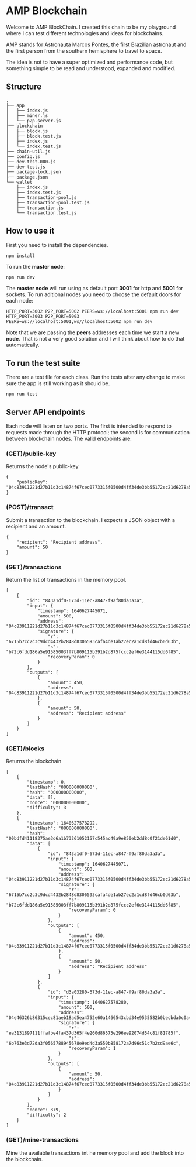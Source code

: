 # AMP Blockchain

Welcome to AMP BlockChain. I created this chain to be my playground where I can test different technologies and ideas for blockchains. 

AMP stands for Astronauta Marcos Pontes, the first Brazilian astronaut and the first person from the southern hemisphere to travel to space.

The idea is not to have a super optimized and performance code, but something simple to be read and understood, expanded and modified.

## Structure
```
.
├── app
│   ├── index.js
│   ├── miner.js
│   └── p2p-server.js
├── blockchain
│   ├── block.js
│   ├── block.test.js
│   ├── index.js
│   └── index.test.js
├── chain-util.js
├── config.js
├── dev-test-000.js
├── dev-test.js
├── package-lock.json
├── package.json
└── wallet
    ├── index.js
    ├── index.test.js
    ├── transaction-pool.js
    ├── transaction-pool.test.js
    ├── transaction.js
    └── transaction.test.js
```

## How to use it
First you need to install the dependencies.
```
npm install
```
To run the **master node**:
```
npm run dev
```
The **master node** will run using as default port **3001** for http and **5001** for sockets. To run aditional nodes you need to choose the default doors for each node:
```
HTTP_PORT=3002 P2P_PORT=5002 PEERS=ws://localhost:5001 npm run dev
HTTP_PORT=3003 P2P_PORT=5003 PEERS=ws://localhost:5001,ws//localhost:5002 npm run dev
```
Note that we are passing the **peers** addresses each time we start a new **node**. That is not a very good solution and I will think about how to do that automatically.

## To run the test suite
There are a test file for each class. Run the tests after any change to make sure the app is still working as it should be.
```
npm run test
```

## Server API endpoints
Each node will listen on two ports. The first is intended to respond to requests made through the HTTP protocol; the second is for communication between blockchain nodes. The valid endpoints are:

### (GET)/public-key
Returns the node's public-key
```
{
    "publicKey": "04c83911221d27b11d3c14874f67cec0773315f0500d4ff34de3bb55172ec21d6278a58828df036af6d9009d00976d67d38df5825542fee3aea077e87a27627057"
}
```

### (POST)/transact
Submit a transaction to the blockchain. I expects a JSON object with a recipient and an amount.
```
{
    "recipient": "Recipient address",
    "amount": 50
}
```

### (GET)/transactions
Return the list of transactions in the memory pool.
```
[
    {
        "id": "843a1df0-673d-11ec-a847-f9af80da3a3a",
        "input": {
            "timestamp": 1640627445071,
            "amount": 500,
            "address": "04c83911221d27b11d3c14874f67cec0773315f0500d4ff34de3bb55172ec21d6278a58828df036af6d9009d00976d67d38df5825542fee3aea077e87a27627057",
            "signature": {
                "r": "6715b7cc2c3c9dcd4432b2848d8306593cafa4de1ab27ec2a1cd8fd46cb0d63b",
                "s": "b72c6fdd186a5e91585003ff7b809115b391b2d875fccc2ef6e3144115dd6f85",
                "recoveryParam": 0
            }
        },
        "outputs": [
            {
                "amount": 450,
                "address": "04c83911221d27b11d3c14874f67cec0773315f0500d4ff34de3bb55172ec21d6278a58828df036af6d9009d00976d67d38df5825542fee3aea077e87a27627057"
            },
            {
                "amount": 50,
                "address": "Recipient address"
            }
        ]
    }
]
```

### (GET)/blocks 
Returns the blockchain
```
[
    {
        "timestamp": 0,
        "lastHash": "000000000000",
        "hash": "000000000000",
        "data": [],
        "nonce": "000000000000",
        "difficulty": 3
    },
    {
        "timestamp": 1640627578292,
        "lastHash": "000000000000",
        "hash": "00bdfd41118375ae3d6a1b73261052157c545ac49a9e850eb2dd8c0f21de61d0",
        "data": [
            {
                "id": "843a1df0-673d-11ec-a847-f9af80da3a3a",
                "input": {
                    "timestamp": 1640627445071,
                    "amount": 500,
                    "address": "04c83911221d27b11d3c14874f67cec0773315f0500d4ff34de3bb55172ec21d6278a58828df036af6d9009d00976d67d38df5825542fee3aea077e87a27627057",
                    "signature": {
                        "r": "6715b7cc2c3c9dcd4432b2848d8306593cafa4de1ab27ec2a1cd8fd46cb0d63b",
                        "s": "b72c6fdd186a5e91585003ff7b809115b391b2d875fccc2ef6e3144115dd6f85",
                        "recoveryParam": 0
                    }
                },
                "outputs": [
                    {
                        "amount": 450,
                        "address": "04c83911221d27b11d3c14874f67cec0773315f0500d4ff34de3bb55172ec21d6278a58828df036af6d9009d00976d67d38df5825542fee3aea077e87a27627057"
                    },
                    {
                        "amount": 50,
                        "address": "Recipient address"
                    }
                ]
            },
            {
                "id": "d3a03280-673d-11ec-a847-f9af80da3a3a",
                "input": {
                    "timestamp": 1640627578280,
                    "amount": 500,
                    "address": "04e46326b86315cec81aeb18ad5ea4752e60a1466543cbd34e9535582b0becbda0c0a410a1ec15b08bdcc3460b80c9f9bdfcd26f13b316db9a7b44c61174508d9c",
                    "signature": {
                        "r": "ea3131897111ffafbe4fa437d365f4e260d86575e296ee92074d54c81f81785f",
                        "s": "6b763e3d72da3f0565788945678e9ed4d3a550b858172a7d96c51c7b2cd9ae6c",
                        "recoveryParam": 1
                    }
                },
                "outputs": [
                    {
                        "amount": 50,
                        "address": "04c83911221d27b11d3c14874f67cec0773315f0500d4ff34de3bb55172ec21d6278a58828df036af6d9009d00976d67d38df5825542fee3aea077e87a27627057"
                    }
                ]
            }
        ],
        "nonce": 379,
        "difficulty": 2
    }
]
```

### (GET)/mine-transactions
Mine the available transactions int he memory pool and add the block into the blockchain.
